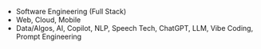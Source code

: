 - Software Engineering (Full Stack)
- Web, Cloud, Mobile
- Data/Algos, AI, Copilot, NLP, Speech Tech, ChatGPT, LLM, Vibe Coding, Prompt Engineering
